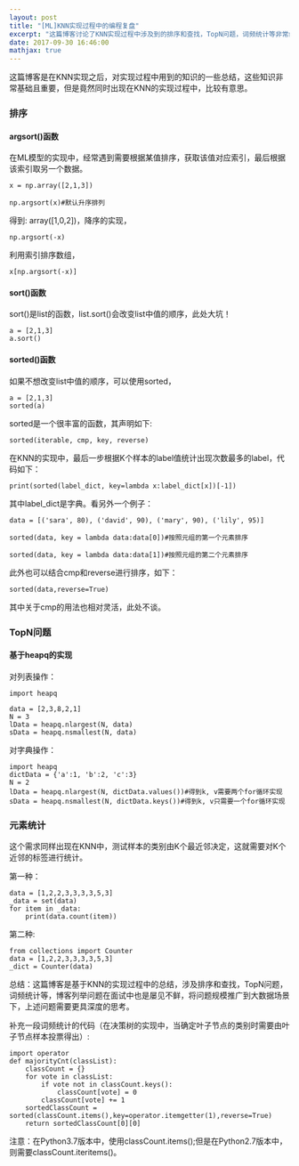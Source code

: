 ```yaml
---
layout: post
title: "[ML]KNN实现过程中的编程复盘"
excerpt: "这篇博客讨论了KNN实现过程中涉及到的排序和查找，TopN问题，词频统计等非常经典的基础问题，同时引入了heapq和Counter两个模块。"
date: 2017-09-30 16:46:00
mathjax: true
---
```


这篇博客是在KNN实现之后，对实现过程中用到的知识的一些总结，这些知识非常基础且重要，但是竟然同时出现在KNN的实现过程中，比较有意思。

### 排序

#### argsort()函数

在ML模型的实现中，经常遇到需要根据某值排序，获取该值对应索引，最后根据该索引取另一个数据。

    x = np.array([2,1,3])

    np.argsort(x)#默认升序排列

得到: array([1,0,2])，降序的实现，

    np.argsort(-x)

利用索引排序数组，

    x[np.argsort(-x)]


#### sort()函数

sort()是list的函数，list.sort()会改变list中值的顺序，此处大坑！

    a = [2,1,3]
    a.sort()

#### sorted()函数

如果不想改变list中值的顺序，可以使用sorted，

    a = [2,1,3]
    sorted(a)

sorted是一个很丰富的函数，其声明如下:

    sorted(iterable, cmp, key, reverse)

在KNN的实现中，最后一步根据K个样本的label值统计出现次数最多的label，代码如下：

    print(sorted(label_dict, key=lambda x:label_dict[x])[-1])

其中label_dict是字典。看另外一个例子：

    data = [('sara', 80), ('david', 90), ('mary', 90), ('lily', 95)]

    sorted(data, key = lambda data:data[0])#按照元组的第一个元素排序

    sorted(data, key = lambda data:data[1])#按照元组的第二个元素排序

此外也可以结合cmp和reverse进行排序，如下：

    sorted(data,reverse=True)

其中关于cmp的用法也相对灵活，此处不谈。 

### TopN问题

#### 基于heapq的实现

对列表操作：

    import heapq
    
    data = [2,3,8,2,1]
    N = 3
    lData = heapq.nlargest(N, data)
    sData = heapq.nsmallest(N, data)


对字典操作：

    import heapq
    dictData = {'a':1, 'b':2, 'c':3}
    N = 2
    lData = heapq.nlargest(N, dictData.values())#得到k, v需要两个for循环实现
    sData = heapq.nsmallest(N, dictData.keys())#得到k, v只需要一个for循环实现

### 元素统计

这个需求同样出现在KNN中，测试样本的类别由K个最近邻决定，这就需要对K个近邻的标签进行统计。

第一种：

    data = [1,2,2,3,3,3,3,5,3]
    _data = set(data)
    for item in _data:
        print(data.count(item))

第二种:

    from collections import Counter
    data = [1,2,2,3,3,3,3,5,3]
    _dict = Counter(data)


总结：这篇博客是基于KNN的实现过程中的总结，涉及排序和查找，TopN问题，词频统计等，博客列举问题在面试中也是屡见不鲜，将问题规模推广到大数据场景下，上述问题需要更具深度的思考。

补充一段词频统计的代码（在决策树的实现中，当确定叶子节点的类别时需要由叶子节点样本投票得出）:

    import operator
    def majorityCnt(classList):
        classCount = {}
        for vote in classList:
            if vote not in classCount.keys():
                classCount[vote] = 0
            classCount[vote] += 1
        sortedClassCount = sorted(classCount.items(),key=operator.itemgetter(1),reverse=True)
        return sortedClassCount[0][0]

注意：在Python3.7版本中，使用classCount.items();但是在Python2.7版本中，则需要classCount.iteritems()。







